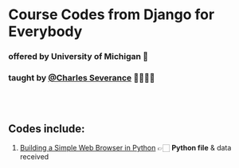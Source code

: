 # Course Codes from **Django for Everybody**

### offered by **University of Michigan** 🏫

### taught by **[@Charles Severance]("https://github.com/csev")** 👨🏻‍🏫👑

<br>
<br>

## Codes include:

1. [Building a Simple Web Browser in Python](SimpleWebBroweser.Py) 👉🏻 **Python file** & data received
